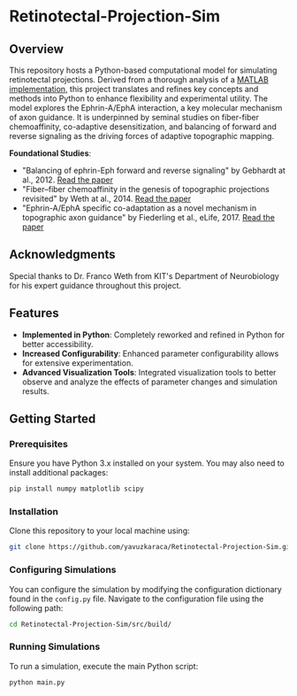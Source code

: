 # Retinotectal-Projection-Sim

## Overview
This repository hosts a Python-based computational model for simulating retinotectal projections. 
Derived from a thorough analysis of a [MATLAB implementation](https://github.com/elifesciences-publications/RTP_Co-adapt_Model), 
this project translates and refines key concepts and methods into Python to enhance flexibility and experimental utility. 
The model explores the Ephrin-A/EphA interaction, a key molecular mechanism of axon guidance. 
It is underpinned by seminal studies on fiber-fiber chemoaffinity, co-adaptive desensitization, 
and balancing of forward and reverse signaling as the driving forces of adaptive topographic mapping.

**Foundational Studies**:  
- "Balancing of ephrin-Eph forward and reverse signaling" by Gebhardt at al., 2012. [Read the paper](https://journals.biologists.com/dev/article/139/2/335/45409/Balancing-of-ephrin-Eph-forward-and-reverse)
- "Fiber–fiber chemoaffinity in the genesis of topographic projections revisited" by Weth at al., 2014. [Read the paper](https://www.sciencedirect.com/science/article/abs/pii/S1084952114002213?via%3Dihub)
- "Ephrin-A/EphA specific co-adaptation as a novel mechanism in topographic axon guidance" by Fiederling et al., eLife, 2017. [Read the paper](http://dx.doi.org/10.7554/eLife.25533)

## Acknowledgments
Special thanks to Dr. Franco Weth from KIT's Department of Neurobiology for his expert guidance throughout this project.

## Features
- **Implemented in Python**: Completely reworked and refined in Python for better accessibility.
- **Increased Configurability**: Enhanced parameter configurability allows for extensive experimentation.
- **Advanced Visualization Tools**: Integrated visualization tools to better observe and analyze the effects of parameter changes and simulation results.

## Getting Started
### Prerequisites
Ensure you have Python 3.x installed on your system. You may also need to install additional packages:

```bash
pip install numpy matplotlib scipy
```

### Installation
Clone this repository to your local machine using:
```bash
git clone https://github.com/yavuzkaraca/Retinotectal-Projection-Sim.git
```

### Configuring Simulations
You can configure the simulation by modifying the configuration dictionary found in the `config.py` file. Navigate to the configuration file using the following path:

```bash
cd Retinotectal-Projection-Sim/src/build/
```

### Running Simulations
To run a simulation, execute the main Python script:
```bash
python main.py
```

